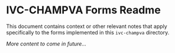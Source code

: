 # IVC-CHAMPVA Forms Readme

This document contains context or other relevant notes that apply specifically 
to the forms implemented in this `ivc-champva` directory.

*More content to come in future...*
